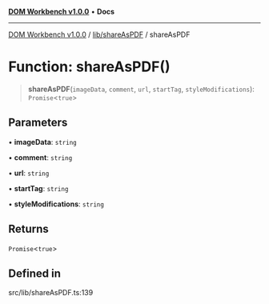 [**DOM Workbench v1.0.0**](../../../README.md) • **Docs**

***

[DOM Workbench v1.0.0](../../../modules.md) / [lib/shareAsPDF](../README.md) / shareAsPDF

# Function: shareAsPDF()

> **shareAsPDF**(`imageData`, `comment`, `url`, `startTag`, `styleModifications`): `Promise`\<`true`\>

## Parameters

• **imageData**: `string`

• **comment**: `string`

• **url**: `string`

• **startTag**: `string`

• **styleModifications**: `string`

## Returns

`Promise`\<`true`\>

## Defined in

src/lib/shareAsPDF.ts:139
